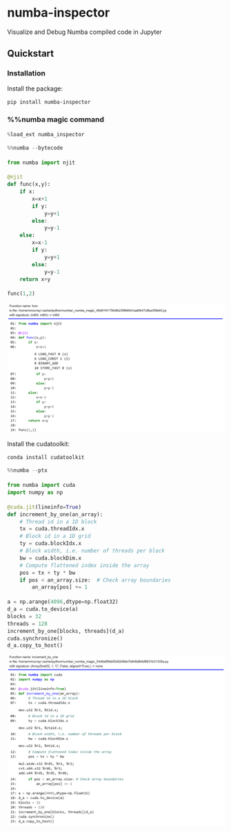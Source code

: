 # numba-inspector
Visualize and Debug Numba compiled code in Jupyter

## Quickstart

### Installation

Install the package:
```console
pip install numba-inspector
```

### %%numba magic command

```python
%load_ext numba_inspector
```

```python
%%numba --bytecode

from numba import njit

@njit
def func(x,y):
    if x:
        x=x+1
        if y:
            y=y+1
        else:
            y=y-1
    else:
        x=x-1
        if y:
            y=y+1
        else:
            y=y-1
    return x+y

func(1,2)
```
![View the bytecode of a jitted function (CPUDispatcher object)](https://raw.githubusercontent.com/Matt711/numba-inspector/main/examples/cpu_dispatcher_control_flow.png)


Install the cudatoolkit:
```console
conda install cudatoolkit
```

```python
%%numba --ptx

from numba import cuda
import numpy as np

@cuda.jit(lineinfo=True)
def increment_by_one(an_array):
    # Thread id in a 1D block
    tx = cuda.threadIdx.x
    # Block id in a 1D grid
    ty = cuda.blockIdx.x
    # Block width, i.e. number of threads per block
    bw = cuda.blockDim.x
    # Compute flattened index inside the array
    pos = tx + ty * bw
    if pos < an_array.size:  # Check array boundaries
        an_array[pos] += 1
        
a = np.arange(4096,dtype=np.float32)
d_a = cuda.to_device(a)
blocks = 32
threads = 128
increment_by_one[blocks, threads](d_a)
cuda.synchronize()
d_a.copy_to_host()
```
![View the PTX of CUDA kernel (CPUDispatcher object example)](https://raw.githubusercontent.com/Matt711/numba-inspector/main/examples/cuda_dispatcher.png)

